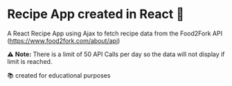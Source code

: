# Recipe App created in React :curry: 

A React Recipe App using Ajax to fetch recipe data from the Food2Fork API (https://www.food2fork.com/about/api) 

:warning: **Note:** There is a limit of 50 API Calls per day so the data will not display if limit is reached.

:books: created for educational purposes
